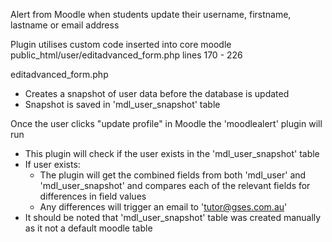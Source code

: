 Alert from Moodle when students update their username, firstname, lastname or email address

Plugin utilises custom code inserted into core moodle public_html/user/editadvanced_form.php lines 170 - 226

editadvanced_form.php

- Creates a snapshot of user data before the database is updated
- Snapshot is saved in 'mdl_user_snapshot' table

Once the user clicks "update profile" in Moodle the 'moodlealert' plugin will run

- This plugin will check if the user exists in the 'mdl_user_snapshot' table
- If user exists:
  - The plugin will get the combined fields from both 'mdl_user' and 'mdl_user_snapshot' and compares each of the relevant fields for differences in field values
  - Any differences will trigger an email to 'tutor@gses.com.au'
- It should be noted that 'mdl_user_snapshot' table was created manually as it not a default moodle table
